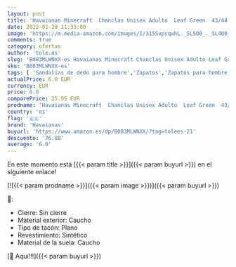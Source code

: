 ```yaml
---
layout: post
title: 'Havaianas Minecraft  Chanclas Unisex Adulto  Leaf Green  43/44 EU'
date: 2022-01-29 11:33:00
image: 'https://m.media-amazon.com/images/I/315SvpsqwhL._SL500_._SL400_.jpg'
comments: true
category: ofertas
author: 'tole.es'
slug: 'B083MLWNXX-es Havaianas Minecraft Chanclas Unisex Adulto Leaf Green...'
sku: 'B083MLWNXX-es'
tags: [ 'Sandalias de dedo para hombre','Zapatos','Zapatos para hombre','Zapatos y complementos','chanclas','havaianas', ]
actualPrice: 6.0 EUR
currency: EUR
price: 6.0
comparePrice: 25.95 EUR
prodname: 'Havaianas Minecraft  Chanclas Unisex Adulto  Leaf Green  43/44 EU'
country: 'es'
flag: '🇪🇸'
brand: 'Havaianas'
buyurl: 'https://www.amazon.es/dp/B083MLWNXX/?tag=tolees-21'
descuento: '76.88'
average: '6.0'
---
```


En este momento está [{{< param title >}}]({{< param buyurl >}}) en el siguiente enlace!

[![{{< param prodname >}}]({{< param image >}})]({{< param buyurl >}})

🔎:

- Cierre: Sin cierre
- Material exterior: Caucho
- Tipo de tacón: Plano
- Revestimiento: Sintético
- Material de la suela: Caucho

[🛒 Aquí!!!]({{< param buyurl >}})
